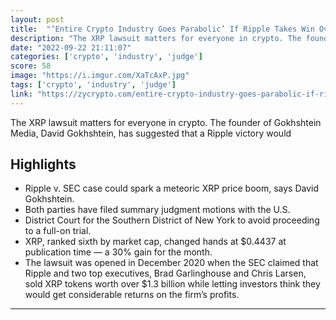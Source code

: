 ```yaml
---
layout: post
title:  "‘Entire Crypto Industry Goes Parabolic’ If Ripple Takes Win Over SEC In XRP Lawsuit: Pundit"
description: "The XRP lawsuit matters for everyone in crypto. The founder of Gokhshtein Media, David Gokhshtein, has suggested that a Ripple victory would"
date: "2022-09-22 21:11:07"
categories: ['crypto', 'industry', 'judge']
score: 58
image: "https://i.imgur.com/XaTcAxP.jpg"
tags: ['crypto', 'industry', 'judge']
link: "https://zycrypto.com/entire-crypto-industry-goes-parabolic-if-ripple-takes-win-over-sec-in-xrp-lawsuit-pundit/"
---
```


The XRP lawsuit matters for everyone in crypto. The founder of Gokhshtein Media, David Gokhshtein, has suggested that a Ripple victory would

## Highlights

- Ripple v. SEC case could spark a meteoric XRP price boom, says David Gokhshtein.
- Both parties have filed summary judgment motions with the U.S.
- District Court for the Southern District of New York to avoid proceeding to a full-on trial.
- XRP, ranked sixth by market cap, changed hands at $0.4437 at publication time — a 30% gain for the month.
- The lawsuit was opened in December 2020 when the SEC claimed that Ripple and two top executives, Brad Garlinghouse and Chris Larsen, sold XRP tokens worth over $1.3 billion while letting investors think they would get considerable returns on the firm’s profits.

---
